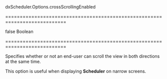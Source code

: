 <!--id-->dxScheduler.Options.crossScrollingEnabled<!--/id-->
===========================================================================
<!--default-->false<!--/default-->
<!--type-->Boolean<!--/type-->
===========================================================================

<!--shortDescription-->
Specifies whether or not an end-user can scroll the view in both directions at the same time.
<!--/shortDescription-->

<!--fullDescription-->
This option is useful when displaying **Scheduler** on narrow screens.
<!--/fullDescription-->